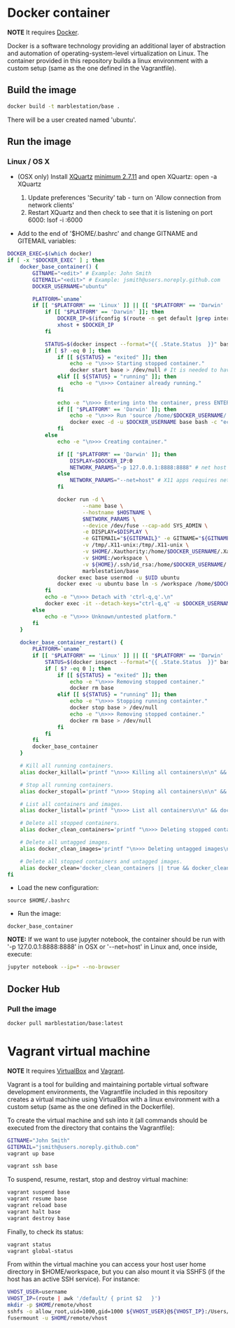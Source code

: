 
# Docker container

**NOTE** It requires [Docker](https://store.docker.com/search?type=edition&offering=community).

Docker is a software technology providing an additional layer of abstraction and automation of operating-system-level virtualization on Linux. The container provided in this repository builds a linux environment with a custom setup (same as the one defined in the Vagrantfile).

## Build the image

```bash
docker build -t marblestation/base .
```

There will be a user created named 'ubuntu'. 


## Run the image

### Linux / OS X


* (OSX only) Install [XQuartz](https://www.xquartz.org/) [minimum 2.7.11](https://www.xquartz.org/releases/) and open XQuartz: open -a XQuartz
    1. Update preferences 'Security' tab - turn on 'Allow connection from network clients'
    2. Restart XQuartz and then check to see that it is listening on port 6000: lsof -i :6000

* Add to the end of '$HOME/.bashrc' and change GITNAME and GITEMAIL variables:

```bash
DOCKER_EXEC=$(which docker)
if [ -x "$DOCKER_EXEC" ] ; then
    docker_base_container() {
        GITNAME="<edit>" # Example: John Smith
        GITEMAIL="<edit>" # Example: jsmith@users.noreply.github.com
        DOCKER_USERNAME="ubuntu"

        PLATFORM=`uname`
        if [[ "$PLATFORM" == 'Linux' ]] || [[ "$PLATFORM" == 'Darwin'  ]]; then
            if [[ "$PLATFORM" == 'Darwin' ]]; then
                DOCKER_IP=$(ifconfig $(route -n get default |grep interface|cut -f 2 -d ':') | grep inet | awk '$1=="inet" {print $2}')
                xhost + $DOCKER_IP
            fi

            STATUS=$(docker inspect --format="{{ .State.Status  }}" base 2>/dev/null )
            if [ $? -eq 0 ]; then
                if [[ ${STATUS} = "exited" ]]; then
                    echo -e "\n>>> Starting stopped container."
                    docker start base > /dev/null # It is needed to have it running for 'exec' to work
                elif [[ ${STATUS} = "running" ]]; then
                    echo -e "\n>>> Container already running."
                fi
                
                echo -e "\n>>> Entering into the container, press ENTER if you don't see the linux prompt."
                if [[ "$PLATFORM" == 'Darwin' ]]; then
                    echo -e "\n>>> Run 'source /home/$DOCKER_USERNAME/.display' to update XQuartz/X11 display environment variable."
                    docker exec -d -u $DOCKER_USERNAME base bash -c "echo 'export DISPLAY=$DOCKER_IP:0' > /home/$DOCKER_USERNAME/.display"
                fi
            else
                echo -e "\n>>> Creating container."

                if [[ "$PLATFORM" == 'Darwin' ]]; then
                    DISPLAY=$DOCKER_IP:0
                    NETWORK_PARAMS="-p 127.0.0.1:8888:8888" # net host does not work in mac as in linux and it is not required for X11 apps, ports should be implicitly exposed
                else
                    NETWORK_PARAMS="--net=host" # X11 apps requires net host, also all ports will be automatically exposed
                fi

                docker run -d \
                        --name base \
                        --hostname $HOSTNAME \
                        $NETWORK_PARAMS \
                        --device /dev/fuse --cap-add SYS_ADMIN \
                        -e DISPLAY=$DISPLAY \
                        -e GITEMAIL="${GITEMAIL}" -e GITNAME="${GITNAME}" \
                        -v /tmp/.X11-unix:/tmp/.X11-unix \
                        -v $HOME/.Xauthority:/home/$DOCKER_USERNAME/.Xauthority \
                        -v $HOME:/workspace \
                        -v ${HOME}/.ssh/id_rsa:/home/$DOCKER_USERNAME/.ssh/id_rsa:ro \
                        marblestation/base
                docker exec base usermod -u $UID ubuntu
                docker exec -u ubuntu base ln -s /workspace /home/$DOCKER_USERNAME/workspace
            fi
            echo -e "\n>>> Detach with 'ctrl-q,q'.\n"
            docker exec -it --detach-keys="ctrl-q,q" -u $DOCKER_USERNAME base /bin/bash
        else
            echo -e "\n>>> Unknown/untested platform."
        fi
    }
    
    docker_base_container_restart() {
        PLATFORM=`uname`
        if [[ "$PLATFORM" == 'Linux' ]] || [[ "$PLATFORM" == 'Darwin'  ]]; then
            STATUS=$(docker inspect --format="{{ .State.Status  }}" base 2>/dev/null )
            if [ $? -eq 0 ]; then
                if [[ ${STATUS} = "exited" ]]; then
                    echo -e "\n>>> Removing stopped container."
                    docker rm base
                elif [[ ${STATUS} = "running" ]]; then
                    echo -e "\n>>> Stopping running containter."
                    docker stop base > /dev/null
                    echo -e "\n>>> Removing stopped container."
                    docker rm base > /dev/null
                fi
            fi
        fi
        docker_base_container
    }

    # Kill all running containers.
    alias docker_killall='printf "\n>>> Killing all containers\n\n" && docker kill $(docker ps -q) 2>/dev/null'

    # Stop all running containers.
    alias docker_stopall='printf "\n>>> Stoping all containers\n\n" && docker stop $(docker ps -q) 2>/dev/null'

    # List all containers and images.
    alias docker_listall='printf "\n>>> List all containers\n\n" && docker ps -a && printf "\n>>> List all containers\n\n" && docker images'

    # Delete all stopped containers.
    alias docker_clean_containers='printf "\n>>> Deleting stopped containers\n\n" && docker rm -v $(docker ps -a -q -f status=exited) 2>/dev/null'

    # Delete all untagged images.
    alias docker_clean_images='printf "\n>>> Deleting untagged images\n\n" && docker rmi $(docker images -q -f dangling=true) 2>/dev/null'

    # Delete all stopped containers and untagged images.
    alias docker_clean='docker_clean_containers || true && docker_clean_images'
fi
```

* Load the new configuration:

```
source $HOME/.bashrc
```

* Run the image:

```
docker_base_container
```

**NOTE:** If we want to use jupyter notebook, the container should be run with '-p 127.0.0.1:8888:8888' in OSX or '--net=host' in Linux and, once inside, execute: 

```bash
jupyter notebook --ip=* --no-browser
```

## Docker Hub

### Pull the image

```bash
docker pull marblestation/base:latest
```

# Vagrant virtual machine

**NOTE** It requires [VirtualBox](https://www.virtualbox.org/wiki/Downloads) and [Vagrant](https://www.vagrantup.com/). 

Vagrant is a tool for building and maintaining portable virtual software development environments, the Vagrantfile included in this repository creates a virtual machine using VirtualBox with a linux environment with a custom setup (same as the one defined in the Dockerfile). 

To create the virtual machine and ssh into it (all commands should be executed from the directory that contains the Vagrantfile):

```bash
GITNAME="John Smith" 
GITEMAIL="jsmith@users.noreply.github.com"
vagrant up base
```

```bash
vagrant ssh base
```

To suspend, resume, restart, stop and destroy virtual machine:

```bash
vagrant suspend base
vagrant resume base
vagrant reload base
vagrant halt base
vagrant destroy base
```

Finally, to check its status:

```bash
vagrant status
vagrant global-status
```

From within the virtual machine you can access your host user home directory in $HOME/workspace, but you can also mount it via SSHFS (if the host has an active SSH service). For instance:

```bash
VHOST_USER=username
VHOST_IP=(route | awk '/default/ { print $2   }')
mkdir -p $HOME/remote/vhost
sshfs -o allow_root,uid=1000,gid=1000 ${VHOST_USER}@${VHOST_IP}:/Users/${VHOST_USER} $HOME/remote/vhost
fusermount -u $HOME/remote/vhost
```
